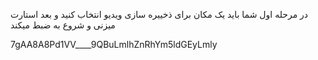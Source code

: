 در مرحله اول شما باید یک مکان برای ذخییره سازی ویدیو انتخاب کنید و بعد استارت میزنی و شروع به ضبط میکند

7gAA8A8Pd1VV____9QBuLmlhZnRhYm5ldGEyLmly
